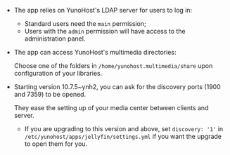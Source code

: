 * The app relies on YunoHost's LDAP server for users to log in:
  * Standard users need the `main` permission;
  * Users with the `admin` permission will have access to the administration panel.

* The app can access YunoHost's multimedia directories:
  
  Choose one of the folders in `/home/yunohost.multimedia/share` upon configuration of your libraries.

* Starting version 10.7.5~ynh2, you can ask for the discovery ports (1900 and 7359) to be opened.

  They ease the setting up of your media center between clients and server.
  * If you are upgrading to this version and above, set `discovery: '1'` in `/etc/yunohost/apps/jellyfin/settings.yml` if you want the upgrade to open them for you.
